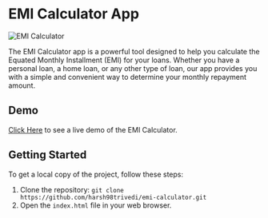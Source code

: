 # EMI Calculator App

![EMI Calculator](meta.jpg)

The EMI Calculator app is a powerful tool designed to help you calculate the Equated Monthly Installment (EMI) for your loans. Whether you have a personal loan, a home loan, or any other type of loan, our app provides you with a simple and convenient way to determine your monthly repayment amount.

## Demo
[Click Here](https://harsh98trivedi.github.io/EMI-Calculator) to see a live demo of the EMI Calculator.

## Getting Started

To get a local copy of the project, follow these steps:

1. Clone the repository: `git clone https://github.com/harsh98trivedi/emi-calculator.git`
2. Open the `index.html` file in your web browser.